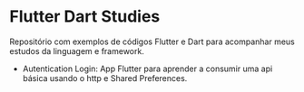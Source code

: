 # Flutter Dart Studies

Repositório com exemplos de códigos Flutter e Dart para acompanhar meus estudos da linguagem e framework.

- Autentication Login: App Flutter para aprender a consumir uma api básica usando o http e Shared Preferences.
